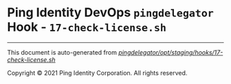 
# Ping Identity DevOps `pingdelegator` Hook - `17-check-license.sh`

---
This document is auto-generated from _[pingdelegator/opt/staging/hooks/17-check-license.sh](https://github.com/pingidentity/pingidentity-docker-builds/blob/master/pingdelegator/opt/staging/hooks/17-check-license.sh)_

Copyright © 2021 Ping Identity Corporation. All rights reserved.
